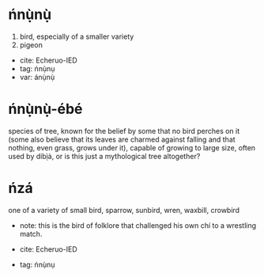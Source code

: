 

# ńnụ̀nụ̀

1. bird, especially of a smaller variety
2. pigeon

* cite: Echeruo-IED
* tag: ńnụ̀nụ
* var: ánụ̀nụ̀

# ńnụ̀nụ̀-ébé

species of tree, known for the belief by some that no bird perches on it (some also believe that its leaves are charmed against falling and that nothing, even grass, grows under it), capable of growing to large size, often used by díbị̀à, or is this just a mythological tree altogether?

# ńzá

one of a variety of small bird, sparrow, sunbird, wren, waxbill, crowbird

* note: this is the bird of folklore that challenged his own chí to a wrestling match.

* cite: Echeruo-IED
* tag: ńnụ̀nụ

